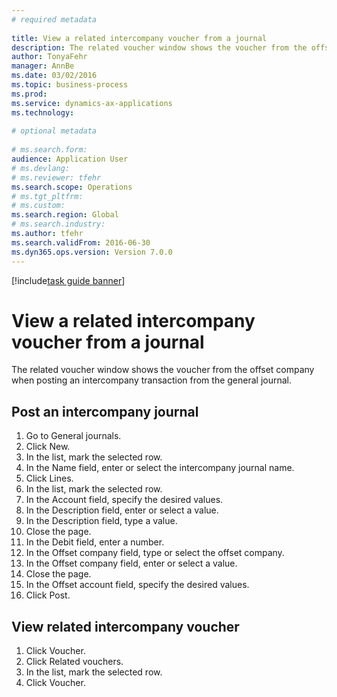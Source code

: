 ```yaml
--- 
# required metadata 
 
title: View a related intercompany voucher from a journal
description: The related voucher window shows the voucher from the offset company when posting an intercompany transaction from the general journal. 
author: TonyaFehr 
manager: AnnBe 
ms.date: 03/02/2016
ms.topic: business-process 
ms.prod:  
ms.service: dynamics-ax-applications 
ms.technology:  
 
# optional metadata 
 
# ms.search.form:   
audience: Application User 
# ms.devlang:  
# ms.reviewer: tfehr 
ms.search.scope: Operations 
# ms.tgt_pltfrm:  
# ms.custom:  
ms.search.region: Global
# ms.search.industry: 
ms.author: tfehr 
ms.search.validFrom: 2016-06-30 
ms.dyn365.ops.version: Version 7.0.0 
---
```


[!include[task guide banner](../../includes/task-guide-banner.md)]

# View a related intercompany voucher from a journal

The related voucher window shows the voucher from the offset company when posting an intercompany transaction from the general journal.


## Post an intercompany journal
1. Go to General journals.
2. Click New.
3. In the list, mark the selected row.
4. In the Name field, enter or select the intercompany journal name.
5. Click Lines.
6. In the list, mark the selected row.
7. In the Account field, specify the desired values.
8. In the Description field, enter or select a value.
9. In the Description field, type a value.
10. Close the page.
11. In the Debit field, enter a number.
12. In the Offset company field, type or select the offset company.
13. In the Offset company field, enter or select a value.
14. Close the page.
15. In the Offset account field, specify the desired values.
16. Click Post.

## View related intercompany voucher
1. Click Voucher.
2. Click Related vouchers.
3. In the list, mark the selected row.
4. Click Voucher.

